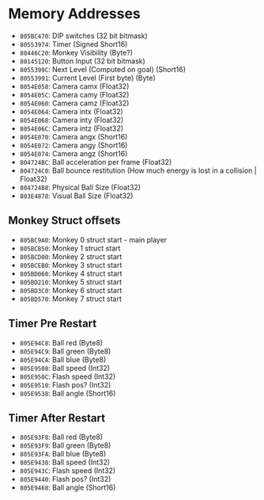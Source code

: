 Memory Addresses
================

- `805BC470`: DIP switches (32 bit bitmask)
- `80553974`: Timer (Signed Short16)
- `80446C20`: Monkey Visibility (Byte?)
- `80145120`: Button Input (32 bit bitmask)
- `8055399C`: Next Level (Computed on goal) (Short16)
- `80553991`: Current Level (First byte) (Byte)
- `8054E058`: Camera camx (Float32)
- `8054E05C`: Camera camy (Float32)
- `8054E060`: Camera camz (Float32)
- `8054E064`: Camera intx (Float32)
- `8054E068`: Camera inty (Float32)
- `8054E06C`: Camera intz (Float32)
- `8054E070`: Camera angx (Short16)
- `8054E072`: Camera angy (Short16)
- `8054E074`: Camera angz (Short16)
- `804724BC`: Ball acceleration per frame (Float32)
- `804724C0`: Ball bounce restitution (How much energy is lost in a collision | Float32)
- `804724B8`: Physical Ball Size (Float32)
- `803E4878`: Visual Ball Size (Float32)

## Monkey Struct offsets

- `805BC9A0`: Monkey 0 struct start - main player
- `805BCB50`: Monkey 1 struct start
- `805BCD00`: Monkey 2 struct start
- `805BCEB0`: Monkey 3 struct start
- `805BD060`: Monkey 4 struct start
- `805BD210`: Monkey 5 struct start
- `805BD3C0`: Monkey 6 struct start
- `805BD570`: Monkey 7 struct start

## Timer Pre Restart

- `805E94C8`: Ball red (Byte8)
- `805E94C9`: Ball green (Byte8)
- `805E94CA`: Ball blue (Byte8)
- `805E9508`: Ball speed (Int32)
- `805E950C`: Flash speed (Int32)
- `805E9510`: Flash pos? (Int32)
- `805E9538`: Ball angle (Short16)

## Timer After Restart

- `805E93F8`: Ball red (Byte8)
- `805E93F9`: Ball green (Byte8)
- `805E93FA`: Ball blue (Byte8)
- `805E9438`: Ball speed (Int32)
- `805E943C`: Flash speed (Int32)
- `805E9440`: Flash pos? (Int32)
- `805E9468`: Ball angle (Short16)

